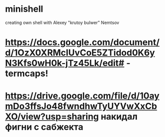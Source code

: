 # minishell
creating own shell with Alexey "krutoy bulwer" Nemtsov


# https://docs.google.com/document/d/1OzX0XRMcIUvCoE5ZTidod0K6yN3Kfs0wH0k-jTz45Lk/edit# - termcaps!

# https://drive.google.com/file/d/10aymDo3ffsJo48fwndhwTyUYVwXxCbXO/view?usp=sharing накидал фигни с сабжекта
